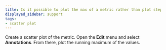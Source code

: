 ```yaml
---
title: Is it possible to plot the max of a metric rather than plot step by step?
displayed_sidebar: support
tags:
- scatter plot
---
```

Create a scatter plot of the metric. Open the **Edit** menu and select **Annotations**. From there, plot the running maximum of the values.